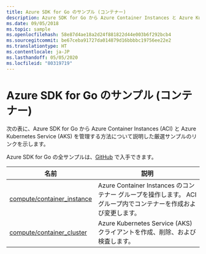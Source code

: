 ```yaml
---
title: Azure SDK for Go のサンプル (コンテナー)
description: Azure SDK for Go から Azure Container Instances と Azure Kubernetes Service を操作するための厳選されたサンプルです。
ms.date: 09/05/2018
ms.topic: sample
ms.openlocfilehash: 58e87d4ae18a2d24f881822d44e003b6f292bcb4
ms.sourcegitcommit: be67ceba91727da014879d16bbbbc19756ee22e2
ms.translationtype: HT
ms.contentlocale: ja-JP
ms.lasthandoff: 05/05/2020
ms.locfileid: "80319719"
---
```

# <a name="azure-sdk-for-go-samples-for-containers"></a>Azure SDK for Go のサンプル (コンテナー)

次の表に、Azure SDK for Go から Azure Container Instances (ACI) と Azure Kubernetes Service (AKS) を管理する方法について説明した厳選サンプルのリンクを示します。

Azure SDK for Go の全サンプルは、[GitHub](https://github.com/Azure-Samples/azure-sdk-for-go-samples) で入手できます。

| 名前 | 説明 |
|------|-------------|
| [compute/container_instance](https://github.com/Azure-Samples/azure-sdk-for-go-samples/blob/master/compute/container_instance.go) | Azure Container Instances のコンテナー グループを操作します。 ACI グループ内でコンテナーを作成および変更します。 |
| [compute/container_cluster](https://github.com/Azure-Samples/azure-sdk-for-go-samples/blob/master/compute/container_cluster.go) | Azure Kubernetes Service (AKS) クライアントを作成、削除、および検査します。 |
